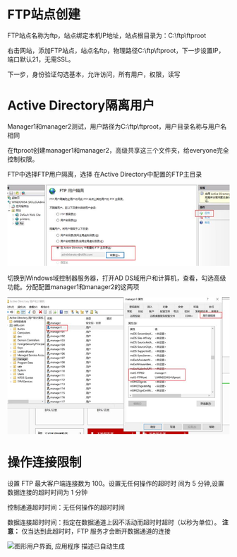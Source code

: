 # FTP站点创建

FTP站点名称为ftp，站点绑定本机IP地址，站点根目录为：C:\ftp\ftproot

右击网站，添加FTP站点，站点名ftp，物理路径C:\ftp\ftproot，下一步设置IP，端口默认21，无需SSL。

下一步，身份验证勾选基本，允许访问，所有用户，权限，读写

# Active Directory隔离用户

Manager1和manager2测试，用户路径为C:\ftp\ftproot，用户目录名称与用户名相同

在ftproot创建manager1和manager2，高级共享这三个文件夹，给everyone完全控制权限。

FTP中选择FTP用户隔离，选择 在Active Directory中配置的FTP主目录

![img](images/FTP.assets/clip_image002.jpg)

切换到Windows域控制器服务器，打开AD DS域用户和计算机，查看，勾选高级功能。分配配置manager1和manager2的这两项

![img](images/FTP.assets/clip_image004.jpg)

 

# 操作连接限制

设置 FTP 最大客户端连接数为 100。设置无任何操作的超时时 间为 5 分钟,设置数据连接的超时时间为 1 分钟

控制通道超时时间：无任何操作的超时时间

数据连接超时时间：指定在数据通道上因不活动而超时时超时（以秒为单位）。 **注意：** 仅当达到此超时时，FTP 服务才会断开数据通道的连接

![图形用户界面, 应用程序  描述已自动生成](./FTP%20%E9%85%8D%E7%BD%AE.assets/clip_image006.jpg)